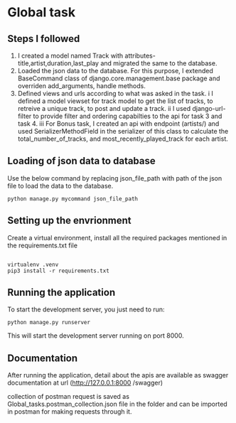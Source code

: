 # Global task


## Steps I followed
1) I created a model named Track with attributes- title,artist,duration,last_play and migrated the same to the database.
2) Loaded the json data to the database. For this purpose, I extended BaseCommand class of django.core.management.base package and overriden add_arguments, handle methods.
3) Defined views and urls according to what was asked in the task. 
    i I defined a model viewset for track model to get the list of tracks, to retreive a unique track, to post and update a track.
    ii I used django-url-filter to provide filter and ordering capabilties to the api for task 3 and task 4.
    iii For Bonus task, I created an api with endpoint (artists/) and used SerializerMethodField in the serializer of this class to calculate the total_number_of_tracks, and most_recently_played_track for each artist.

## Loading of json data to database
Use the below command by replacing json_file_path with path of the json file to load the data to the database.

 ```
 python manage.py mycommand json_file_path

 ```


## Setting up the envrionment
Create a virtual environment, install all the required packages mentioned in the requirements.txt file

```

virtualenv .venv
pip3 install -r requirements.txt

```

## Running the application


To start the development server, you just need to run: 

```
python manage.py runserver

```

This will start the development server running on port 8000. 


## Documentation
After running the application, detail about the apis are available as swagger documentation at url (http://127.0.0.1:8000
/swagger)

collection of postman request is saved as Global_tasks.postman_collection.json file in the folder and can be imported in postman for making requests through it. 

  
